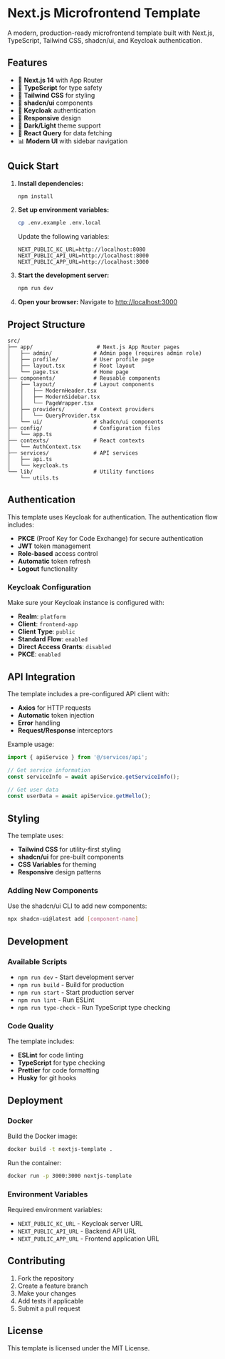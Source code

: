 # Next.js Microfrontend Template

A modern, production-ready microfrontend template built with Next.js, TypeScript, Tailwind CSS, shadcn/ui, and Keycloak authentication.

## Features

- 🚀 **Next.js 14** with App Router
- 🔷 **TypeScript** for type safety
- 🎨 **Tailwind CSS** for styling
- 🧩 **shadcn/ui** components
- 🔐 **Keycloak** authentication
- 📱 **Responsive** design
- 🌙 **Dark/Light** theme support
- 🔄 **React Query** for data fetching
- 📊 **Modern UI** with sidebar navigation

## Quick Start

1. **Install dependencies:**
   ```bash
   npm install
   ```

2. **Set up environment variables:**
   ```bash
   cp .env.example .env.local
   ```
   
   Update the following variables:
   ```env
   NEXT_PUBLIC_KC_URL=http://localhost:8080
   NEXT_PUBLIC_API_URL=http://localhost:8000
   NEXT_PUBLIC_APP_URL=http://localhost:3000
   ```

3. **Start the development server:**
   ```bash
   npm run dev
   ```

4. **Open your browser:**
   Navigate to [http://localhost:3000](http://localhost:3000)

## Project Structure

```
src/
├── app/                    # Next.js App Router pages
│   ├── admin/             # Admin page (requires admin role)
│   ├── profile/           # User profile page
│   ├── layout.tsx         # Root layout
│   └── page.tsx           # Home page
├── components/            # Reusable components
│   ├── layout/            # Layout components
│   │   ├── ModernHeader.tsx
│   │   ├── ModernSidebar.tsx
│   │   └── PageWrapper.tsx
│   ├── providers/         # Context providers
│   │   └── QueryProvider.tsx
│   └── ui/                # shadcn/ui components
├── config/                # Configuration files
│   └── app.ts
├── contexts/              # React contexts
│   └── AuthContext.tsx
├── services/              # API services
│   ├── api.ts
│   └── keycloak.ts
└── lib/                   # Utility functions
    └── utils.ts
```

## Authentication

This template uses Keycloak for authentication. The authentication flow includes:

- **PKCE** (Proof Key for Code Exchange) for secure authentication
- **JWT** token management
- **Role-based** access control
- **Automatic** token refresh
- **Logout** functionality

### Keycloak Configuration

Make sure your Keycloak instance is configured with:

- **Realm**: `platform`
- **Client**: `frontend-app`
- **Client Type**: `public`
- **Standard Flow**: `enabled`
- **Direct Access Grants**: `disabled`
- **PKCE**: `enabled`

## API Integration

The template includes a pre-configured API client with:

- **Axios** for HTTP requests
- **Automatic** token injection
- **Error** handling
- **Request/Response** interceptors

Example usage:
```typescript
import { apiService } from '@/services/api';

// Get service information
const serviceInfo = await apiService.getServiceInfo();

// Get user data
const userData = await apiService.getHello();
```

## Styling

The template uses:

- **Tailwind CSS** for utility-first styling
- **shadcn/ui** for pre-built components
- **CSS Variables** for theming
- **Responsive** design patterns

### Adding New Components

Use the shadcn/ui CLI to add new components:

```bash
npx shadcn-ui@latest add [component-name]
```

## Development

### Available Scripts

- `npm run dev` - Start development server
- `npm run build` - Build for production
- `npm run start` - Start production server
- `npm run lint` - Run ESLint
- `npm run type-check` - Run TypeScript type checking

### Code Quality

The template includes:

- **ESLint** for code linting
- **TypeScript** for type checking
- **Prettier** for code formatting
- **Husky** for git hooks

## Deployment

### Docker

Build the Docker image:

```bash
docker build -t nextjs-template .
```

Run the container:

```bash
docker run -p 3000:3000 nextjs-template
```

### Environment Variables

Required environment variables:

- `NEXT_PUBLIC_KC_URL` - Keycloak server URL
- `NEXT_PUBLIC_API_URL` - Backend API URL
- `NEXT_PUBLIC_APP_URL` - Frontend application URL

## Contributing

1. Fork the repository
2. Create a feature branch
3. Make your changes
4. Add tests if applicable
5. Submit a pull request

## License

This template is licensed under the MIT License.